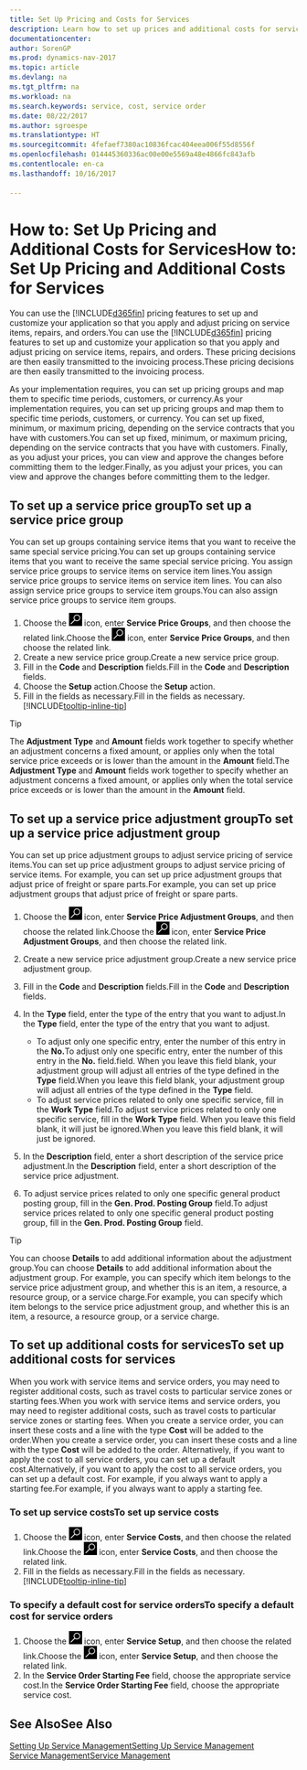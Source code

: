 ```yaml
---
title: Set Up Pricing and Costs for Services
description: Learn how to set up prices and additional costs for services.
documentationcenter: 
author: SorenGP
ms.prod: dynamics-nav-2017
ms.topic: article
ms.devlang: na
ms.tgt_pltfrm: na
ms.workload: na
ms.search.keywords: service, cost, service order
ms.date: 08/22/2017
ms.author: sgroespe
ms.translationtype: HT
ms.sourcegitcommit: 4fefaef7380ac10836fcac404eea006f55d8556f
ms.openlocfilehash: 014445360336ac00e00e5569a48e4866fc843afb
ms.contentlocale: en-ca
ms.lasthandoff: 10/16/2017

---
```


# <a name="how-to-set-up-pricing-and-additional-costs-for-services"></a><span data-ttu-id="a5f42-103">How to: Set Up Pricing and Additional Costs for Services</span><span class="sxs-lookup"><span data-stu-id="a5f42-103">How to: Set Up Pricing and Additional Costs for Services</span></span>
<span data-ttu-id="a5f42-104">You can use the [!INCLUDE[d365fin](includes/d365fin_md.md)] pricing features to set up and customize your application so that you apply and adjust pricing on service items, repairs, and orders.</span><span class="sxs-lookup"><span data-stu-id="a5f42-104">You can use the [!INCLUDE[d365fin](includes/d365fin_md.md)] pricing features to set up and customize your application so that you apply and adjust pricing on service items, repairs, and orders.</span></span> <span data-ttu-id="a5f42-105">These pricing decisions are then easily transmitted to the invoicing process.</span><span class="sxs-lookup"><span data-stu-id="a5f42-105">These pricing decisions are then easily transmitted to the invoicing process.</span></span>  
  
<span data-ttu-id="a5f42-106">As your implementation requires, you can set up pricing groups and map them to specific time periods, customers, or currency.</span><span class="sxs-lookup"><span data-stu-id="a5f42-106">As your implementation requires, you can set up pricing groups and map them to specific time periods, customers, or currency.</span></span> <span data-ttu-id="a5f42-107">You can set up fixed, minimum, or maximum pricing, depending on the service contracts that you have with customers.</span><span class="sxs-lookup"><span data-stu-id="a5f42-107">You can set up fixed, minimum, or maximum pricing, depending on the service contracts that you have with customers.</span></span> <span data-ttu-id="a5f42-108">Finally, as you adjust your prices, you can view and approve the changes before committing them to the ledger.</span><span class="sxs-lookup"><span data-stu-id="a5f42-108">Finally, as you adjust your prices, you can view and approve the changes before committing them to the ledger.</span></span>  

## <a name="to-set-up-a-service-price-group"></a><span data-ttu-id="a5f42-109">To set up a service price group</span><span class="sxs-lookup"><span data-stu-id="a5f42-109">To set up a service price group</span></span>
<span data-ttu-id="a5f42-110">You can set up groups containing service items that you want to receive the same special service pricing.</span><span class="sxs-lookup"><span data-stu-id="a5f42-110">You can set up groups containing service items that you want to receive the same special service pricing.</span></span> <span data-ttu-id="a5f42-111">You assign service price groups to service items on service item lines.</span><span class="sxs-lookup"><span data-stu-id="a5f42-111">You assign service price groups to service items on service item lines.</span></span> <span data-ttu-id="a5f42-112">You can also assign service price groups to service item groups.</span><span class="sxs-lookup"><span data-stu-id="a5f42-112">You can also assign service price groups to service item groups.</span></span>  

1. <span data-ttu-id="a5f42-113">Choose the ![Search for Page or Report](media/ui-search/search_small.png "Search for Page or Report icon") icon, enter **Service Price Groups**, and then choose the related link.</span><span class="sxs-lookup"><span data-stu-id="a5f42-113">Choose the ![Search for Page or Report](media/ui-search/search_small.png "Search for Page or Report icon") icon, enter **Service Price Groups**, and then choose the related link.</span></span>  
2. <span data-ttu-id="a5f42-114">Create a new service price group.</span><span class="sxs-lookup"><span data-stu-id="a5f42-114">Create a new service price group.</span></span>  
3. <span data-ttu-id="a5f42-115">Fill in the **Code** and **Description** fields.</span><span class="sxs-lookup"><span data-stu-id="a5f42-115">Fill in the **Code** and **Description** fields.</span></span>  
4. <span data-ttu-id="a5f42-116">Choose the **Setup** action.</span><span class="sxs-lookup"><span data-stu-id="a5f42-116">Choose the **Setup** action.</span></span>  
2. <span data-ttu-id="a5f42-117">Fill in the fields as necessary.</span><span class="sxs-lookup"><span data-stu-id="a5f42-117">Fill in the fields as necessary.</span></span> [!INCLUDE[tooltip-inline-tip](includes/tooltip-inline-tip_md.md)]  

 > [!Tip]
 > <span data-ttu-id="a5f42-118">The **Adjustment Type** and **Amount** fields work together to specify whether an adjustment concerns a fixed amount, or applies only when the total service price exceeds or is lower than the amount in the **Amount** field.</span><span class="sxs-lookup"><span data-stu-id="a5f42-118">The **Adjustment Type** and **Amount** fields work together to specify whether an adjustment concerns a fixed amount, or applies only when the total service price exceeds or is lower than the amount in the **Amount** field.</span></span>  

## <a name="to-set-up-a-service-price-adjustment-group"></a><span data-ttu-id="a5f42-119">To set up a service price adjustment group</span><span class="sxs-lookup"><span data-stu-id="a5f42-119">To set up a service price adjustment group</span></span>  
<span data-ttu-id="a5f42-120">You can set up price adjustment groups to adjust service pricing of service items.</span><span class="sxs-lookup"><span data-stu-id="a5f42-120">You can set up price adjustment groups to adjust service pricing of service items.</span></span> <span data-ttu-id="a5f42-121">For example, you can set up price adjustment groups that adjust price of freight or spare parts.</span><span class="sxs-lookup"><span data-stu-id="a5f42-121">For example, you can set up price adjustment groups that adjust price of freight or spare parts.</span></span>  
  
1. <span data-ttu-id="a5f42-122">Choose the ![Search for Page or Report](media/ui-search/search_small.png "Search for Page or Report icon") icon, enter **Service Price Adjustment Groups**, and then choose the related link.</span><span class="sxs-lookup"><span data-stu-id="a5f42-122">Choose the ![Search for Page or Report](media/ui-search/search_small.png "Search for Page or Report icon") icon, enter **Service Price Adjustment Groups**, and then choose the related link.</span></span>  
2. <span data-ttu-id="a5f42-123">Create a new service price adjustment group.</span><span class="sxs-lookup"><span data-stu-id="a5f42-123">Create a new service price adjustment group.</span></span>  
3. <span data-ttu-id="a5f42-124">Fill in the **Code** and **Description** fields.</span><span class="sxs-lookup"><span data-stu-id="a5f42-124">Fill in the **Code** and **Description** fields.</span></span>  
4. <span data-ttu-id="a5f42-125">In the **Type** field, enter the type of the entry that you want to adjust.</span><span class="sxs-lookup"><span data-stu-id="a5f42-125">In the **Type** field, enter the type of the entry that you want to adjust.</span></span>  
  
    * <span data-ttu-id="a5f42-126">To adjust only one specific entry, enter the number of this entry in the **No.**</span><span class="sxs-lookup"><span data-stu-id="a5f42-126">To adjust only one specific entry, enter the number of this entry in the **No.**</span></span> <span data-ttu-id="a5f42-127">field.</span><span class="sxs-lookup"><span data-stu-id="a5f42-127">field.</span></span> <span data-ttu-id="a5f42-128">When you leave this field blank, your adjustment group will adjust all entries of the type defined in the **Type** field.</span><span class="sxs-lookup"><span data-stu-id="a5f42-128">When you leave this field blank, your adjustment group will adjust all entries of the type defined in the **Type** field.</span></span>  
    * <span data-ttu-id="a5f42-129">To adjust service prices related to only one specific service, fill in the **Work Type** field.</span><span class="sxs-lookup"><span data-stu-id="a5f42-129">To adjust service prices related to only one specific service, fill in the **Work Type** field.</span></span> <span data-ttu-id="a5f42-130">When you leave this field blank, it will just be ignored.</span><span class="sxs-lookup"><span data-stu-id="a5f42-130">When you leave this field blank, it will just be ignored.</span></span>  
  
5. <span data-ttu-id="a5f42-131">In the **Description** field, enter a short description of the service price adjustment.</span><span class="sxs-lookup"><span data-stu-id="a5f42-131">In the **Description** field, enter a short description of the service price adjustment.</span></span>  
6. <span data-ttu-id="a5f42-132">To adjust service prices related to only one specific general product posting group, fill in the **Gen. Prod. Posting Group** field.</span><span class="sxs-lookup"><span data-stu-id="a5f42-132">To adjust service prices related to only one specific general product posting group, fill in the **Gen. Prod. Posting Group** field.</span></span>

> [!Tip]
> <span data-ttu-id="a5f42-133">You can choose **Details** to add additional information about the adjustment group.</span><span class="sxs-lookup"><span data-stu-id="a5f42-133">You can choose **Details** to add additional information about the adjustment group.</span></span> <span data-ttu-id="a5f42-134">For example, you can specify which item belongs to the service price adjustment group, and whether this is an item, a resource, a resource group, or a service charge.</span><span class="sxs-lookup"><span data-stu-id="a5f42-134">For example, you can specify which item belongs to the service price adjustment group, and whether this is an item, a resource, a resource group, or a service charge.</span></span>  

## <a name="to-set-up-additional-costs-for-services"></a><span data-ttu-id="a5f42-135">To set up additional costs for services</span><span class="sxs-lookup"><span data-stu-id="a5f42-135">To set up additional costs for services</span></span>
<span data-ttu-id="a5f42-136">When you work with service items and service orders, you may need to register additional costs, such as travel costs to particular service zones or starting fees.</span><span class="sxs-lookup"><span data-stu-id="a5f42-136">When you work with service items and service orders, you may need to register additional costs, such as travel costs to particular service zones or starting fees.</span></span> <span data-ttu-id="a5f42-137">When you create a service order, you can insert these costs and a line with the type **Cost** will be added to the order.</span><span class="sxs-lookup"><span data-stu-id="a5f42-137">When you create a service order, you can insert these costs and a line with the type **Cost** will be added to the order.</span></span> <span data-ttu-id="a5f42-138">Alternatively, if you want to apply the cost to all service orders, you can set up a default cost.</span><span class="sxs-lookup"><span data-stu-id="a5f42-138">Alternatively, if you want to apply the cost to all service orders, you can set up a default cost.</span></span> <span data-ttu-id="a5f42-139">For example, if you always want to apply a starting fee.</span><span class="sxs-lookup"><span data-stu-id="a5f42-139">For example, if you always want to apply a starting fee.</span></span>
  
### <a name="to-set-up-service-costs"></a><span data-ttu-id="a5f42-140">To set up service costs</span><span class="sxs-lookup"><span data-stu-id="a5f42-140">To set up service costs</span></span>
1. <span data-ttu-id="a5f42-141">Choose the ![Search for Page or Report](media/ui-search/search_small.png "Search for Page or Report icon") icon, enter **Service Costs**, and then choose the related link.</span><span class="sxs-lookup"><span data-stu-id="a5f42-141">Choose the ![Search for Page or Report](media/ui-search/search_small.png "Search for Page or Report icon") icon, enter **Service Costs**, and then choose the related link.</span></span> 
2. <span data-ttu-id="a5f42-142">Fill in the fields as necessary.</span><span class="sxs-lookup"><span data-stu-id="a5f42-142">Fill in the fields as necessary.</span></span> [!INCLUDE[tooltip-inline-tip](includes/tooltip-inline-tip_md.md)]  

### <a name="to-specify-a-default-cost-for-service-orders"></a><span data-ttu-id="a5f42-143">To specify a default cost for service orders</span><span class="sxs-lookup"><span data-stu-id="a5f42-143">To specify a default cost for service orders</span></span>
1. <span data-ttu-id="a5f42-144">Choose the ![Search for Page or Report](media/ui-search/search_small.png "Search for Page or Report icon") icon, enter **Service Setup**, and then choose the related link.</span><span class="sxs-lookup"><span data-stu-id="a5f42-144">Choose the ![Search for Page or Report](media/ui-search/search_small.png "Search for Page or Report icon") icon, enter **Service Setup**, and then choose the related link.</span></span> 
2. <span data-ttu-id="a5f42-145">In the **Service Order Starting Fee** field, choose the appropriate service cost.</span><span class="sxs-lookup"><span data-stu-id="a5f42-145">In the **Service Order Starting Fee** field, choose the appropriate service cost.</span></span>

## <a name="see-also"></a><span data-ttu-id="a5f42-146">See Also</span><span class="sxs-lookup"><span data-stu-id="a5f42-146">See Also</span></span>
[<span data-ttu-id="a5f42-147">Setting Up Service Management</span><span class="sxs-lookup"><span data-stu-id="a5f42-147">Setting Up Service Management</span></span>](service-setup-service.md)  
[<span data-ttu-id="a5f42-148">Service Management</span><span class="sxs-lookup"><span data-stu-id="a5f42-148">Service Management</span></span>](service-service.md)  

